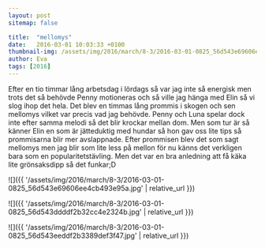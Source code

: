 ```yaml
---
layout: post
sitemap: false

title:  "mellomys"
date:   2016-03-01 10:03:33 +0100
thumbnail-img: /assets/img/2016/march/8-3/2016-03-01-0825_56d543e69606ee4cb493e95a.jpg
author: Eva
tags: [2016]
---
```


Efter en tio timmar lång arbetsdag i lördags så var jag inte så energisk men trots det så behövde Penny motioneras och så ville jag hänga med Elin så vi slog ihop det hela. Det blev en timmas lång prommis i skogen och sen mellomys vilket var precis vad jag behövde. Penny och Luna spelar dock inte efter samma melodi så det blir krockar mellan dom. Men som tur är så känner Elin en som är jätteduktig med hundar så hon gav oss lite tips så prommisarna blir mer avslappnade. Efter prommisen blev det som sagt mellomys men jag blir som lite less på mellon för nu känns det verkligen bara som en popularitetstävling. Men det var en bra anledning att få käka lite grönsaksdipp så det funkar;D

![]({{ '/assets/img/2016/march/8-3/2016-03-01-0825_56d543e69606ee4cb493e95a.jpg'  | relative_url }})

![]({{ '/assets/img/2016/march/8-3/2016-03-01-0825_56d543ddddf2b32cc4e2324b.jpg'  | relative_url }})

![]({{ '/assets/img/2016/march/8-3/2016-03-01-0825_56d543eeddf2b3389def3f47.jpg'  | relative_url }})

